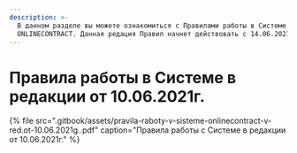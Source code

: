 ```yaml
---
description: >-
  В данном разделе вы можете ознакомиться с Правилами работы в Системе
  ONLINECONTRACT. Данная редация Правил начнет действовать с 14.06.2021г.
---
```


# Правила работы в Системе в редакции от 10.06.2021г.

{% file src=".gitbook/assets/pravila-raboty-v-sisteme-onlinecontract-v-red.ot-10.06.2021g..pdf" caption="Правила работы с Системе в редакции от 10.06.2021г." %}



